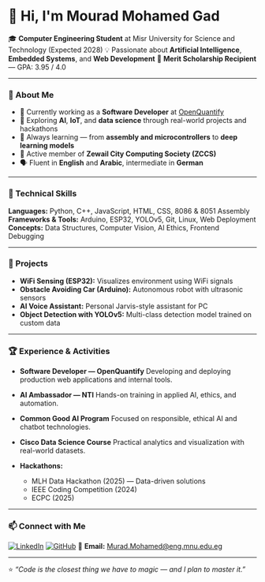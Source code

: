 # 👋 Hi, I'm Mourad Mohamed Gad

🎓 **Computer Engineering Student** at Misr University for Science and Technology (Expected 2028)
💡 Passionate about **Artificial Intelligence**, **Embedded Systems**, and **Web Development**
🏅 **Merit Scholarship Recipient** — GPA: 3.95 / 4.0

---

### 🚀 About Me

* 🔭 Currently working as a **Software Developer** at [OpenQuantify](https://github.com/mouradgad1)
* 🤖 Exploring **AI**, **IoT**, and **data science** through real-world projects and hackathons
* 🌱 Always learning — from **assembly and microcontrollers** to **deep learning models**
* 🧩 Active member of **Zewail City Computing Society (ZCCS)**
* 🗣 Fluent in **English** and **Arabic**, intermediate in **German**

---

### 🧠 Technical Skills

**Languages:** Python, C++, JavaScript, HTML, CSS, 8086 & 8051 Assembly
**Frameworks & Tools:** Arduino, ESP32, YOLOv5, Git, Linux, Web Deployment
**Concepts:** Data Structures, Computer Vision, AI Ethics, Frontend Debugging

---

### 🧰 Projects

* **WiFi Sensing (ESP32):** Visualizes environment using WiFi signals
* **Obstacle Avoiding Car (Arduino):** Autonomous robot with ultrasonic sensors
* **AI Voice Assistant:** Personal Jarvis-style assistant for PC
* **Object Detection with YOLOv5:** Multi-class detection model trained on custom data

---

### 🏆 Experience & Activities

* **Software Developer — OpenQuantify**
  Developing and deploying production web applications and internal tools.

* **AI Ambassador — NTI**
  Hands-on training in applied AI, ethics, and automation.

* **Common Good AI Program**
  Focused on responsible, ethical AI and chatbot technologies.

* **Cisco Data Science Course**
  Practical analytics and visualization with real-world datasets.

* **Hackathons:**

  * MLH Data Hackathon (2025) — Data-driven solutions
  * IEEE Coding Competition (2024)
  * ECPC (2025)

---

### 📫 Connect with Me

[![LinkedIn](https://img.shields.io/badge/LinkedIn-blue?logo=linkedin\&logoColor=white)](https://www.linkedin.com/in/mourad-gad/)
[![GitHub](https://img.shields.io/badge/GitHub-gray?logo=github\&logoColor=white)](https://github.com/mouradgad1)
📧 **Email:** [Murad.Mohamed@eng.mnu.edu.eg](mailto:Murad.Mohamed@eng.mnu.edu.eg)

---

⭐ *“Code is the closest thing we have to magic — and I plan to master it.”*
